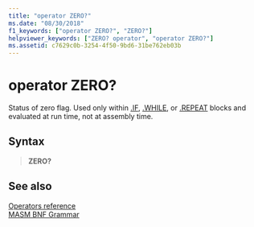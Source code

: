 ```yaml
---
title: "operator ZERO?"
ms.date: "08/30/2018"
f1_keywords: ["operator ZERO?", "ZERO?"]
helpviewer_keywords: ["ZERO? operator", "operator ZERO?"]
ms.assetid: c7629c0b-3254-4f50-9bd6-31be762eb03b
---
```

# operator ZERO?

Status of zero flag. Used only within [.IF](../../assembler/masm/dot-if.md), [.WHILE](../../assembler/masm/dot-while.md), or [.REPEAT](../../assembler/masm/dot-repeat.md) blocks and evaluated at run time, not at assembly time.

## Syntax

> **ZERO?**

## See also

[Operators reference](operators-reference.md)<br/>
[MASM BNF Grammar](masm-bnf-grammar.md)
